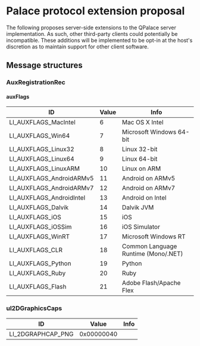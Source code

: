 # Palace protocol extension proposal
The following proposes server-side extensions to the QPalace server
implementation. As such, other third-party clients could potentially be incompatible.
These additions will be implemented to be opt-in at the host's discretion
as to maintain support for other client software.
## Message structures
### AuxRegistrationRec
#### auxFlags
ID | Value | Info
--- | --- | ---
LI_AUXFLAGS_MacIntel | 6 | Mac OS X Intel
LI_AUXFLAGS_Win64 | 7 | Microsoft Windows 64-bit
LI_AUXFLAGS_Linux32 | 8 | Linux 32-bit
LI_AUXFLAGS_Linux64 | 9 | Linux 64-bit
LI_AUXFLAGS_LinuxARM | 10 | Linux on ARM
LI_AUXFLAGS_AndroidARMv5 | 11 | Android on ARMv5
LI_AUXFLAGS_AndroidARMv7 | 12 | Android on ARMv7
LI_AUXFLAGS_AndroidIntel | 13 | Android on Intel
LI_AUXFLAGS_Dalvik | 14 | Dalvik JVM
LI_AUXFLAGS_iOS | 15 | iOS
LI_AUXFLAGS_iOSSim | 16 | iOS Simulator
LI_AUXFLAGS_WinRT | 17 | Microsoft Windows RT
LI_AUXFLAGS_CLR | 18 | Common Language Runtime (Mono/.NET)
LI_AUXFLAGS_Python | 19 | Python
LI_AUXFLAGS_Ruby | 20 | Ruby
LI_AUXFLAGS_Flash | 21 | Adobe Flash/Apache Flex
### ul2DGraphicsCaps
ID | Value | Info
--- | --- | ---
LI_2DGRAPHCAP_PNG | 0x00000040 |
